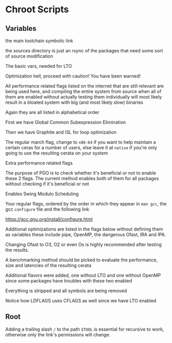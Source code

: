 # Chroot Scripts

## Variables
the main toolchain symbolic link

the sources directory is just an rsync of the packages that need some
sort of source modification

The basic vars, needed for LTO

Optimization hell, proceed with caution!
You have been warned!

All performance related flags listed on the internet that are still
relevant are being used here, and compiling the entire system from 
source when all of them are enabled without actually testing them
individually will most likely result in a bloated system with big 
(and most likely slow) binaries

Again they are all listed in alphabetical order

First we have Global Common Subexpression Elimination

Then we have Graphite and ISL for loop optimization

The regular march flag, change to `x86-64` if you want to help
maintain a certain ceras for a number of users, else leave it at 
`native` if you're only going to use the resulting cerata on your system

Extra performance related flags

The purpose of PGO is to check whether it's beneficial or not to 
enable these 2 flags. The current method enables both of them for all
packages without checking if it's beneficial or not

Enables Swing Modulo Scheduling

Your regular flags, ordered by the order in which they appear in 
`man gcc`, the gcc `configure` file and the following link 

<https://gcc.gnu.org/install/configure.html>

Additional optimizations are listed in the flags below without 
defining them as variables these include pipe, OpenMP, the dangerous 
Ofast, IRA and IPA.

Changing Ofast to O3, O2 or even Os is highly recommended after 
testing the results.

A benchmarking method should be picked to evaluate the performance,
size and latencies of the resulting cerata

Additional flavors were added, one without LTO and one without OpenMP
since some packages have troubles with these two enabled

Everything is stripped and all symbols are being removed

Notice how LDFLAGS uses CFLAGS as well since we have LTO enabled

## Root

Adding a trailing slash `/` to the path `$TOOL` is essential for recursive to
work, otherwise only the link's permissions will change.
